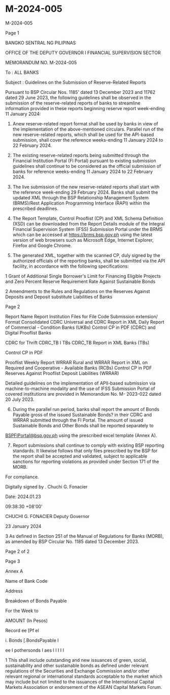 # M-2024-005

M-2024-005

Page 1

BANGKO SENTRAL NG PILIPINAS

OFFICE OF THE DEPUTY GOVERNOR I FINANCIAL SUPERVISION SECTOR

MEMORANDUM NO. M-2024-005

To : ALL BANKS

Subject : Guidelines on the Submission of Reserve-Related Reports

Pursuant to BSP Circular Nos. 1185' dated 13 December 2023 and 11762 dated 29 June 2023, the following guidelines shall be observed in the submission of the reserve-related reports of banks to streamline information provided in these reports beginning reserve report week-ending 11 January 2024:

1. Anew reserve-related report format shall be used by banks in view of the implementation of the above-mentioned circulars. Parallel run of the new reserve-related reports, which shall be used for the API-based submission, shall cover the reference weeks-ending 11 January 2024 to 22 February 2024.

2. The existing reserve-related reports being submitted through the Financial Institution Portal (Fl Portal) pursuant to existing submission guidelines shall continue to be considered as the official submission of banks for reference weeks-ending 11 January 2024 to 22 February 2024.

3. The live submission of the new reserve-related reports shall start with the reference week-ending 29 February 2024. Banks shall submit the updated XML through the BSP Relationship Management System (BRMS)/Rest Application Programming Interface (RAPI) within the prescribed deadlines.

4. The Report Template, Control Prooflist (CP) and XML Schema Definition (XSD) can be downloaded from the Report Details module of the Integral Financial Supervision System (IFSS) Submission Portal under the BRMS which can be accessed at https://brms.bsp.gov.ph using the latest version of web browsers such as Microsoft Edge, Internet Explorer, Firefox and Google Chrome.

5. The generated XML, together with the scanned CP, duly signed by the authorized officials of the reporting banks, shall be submitted via the API facility, in accordance with the following specifications:

1 Grant of Additional Single Borrower's Limit for Financing Eligible Projects and Zero Percent Reserve Requirement Rate Against Sustainable Bonds

2 Amendments to the Rules and Regulations on the Reserves Against Deposits and Deposit substitute Liabilities of Banks

Page 2

Report Name Report Institution Files for File Code Submission extension/ Format Consolidated CDRC Universal and CDRC Report in XML Daily Report of Commercial - Condition Banks (UKBs) Control CP in PDF (CDRC) and Digital Prooflist Banks

CDRC for Thrift CDRC_TB I TBs CDRC_TB Report in XML Banks (TBs)

Control CP in PDF

Prooflist Weekly Report WRRAR Rural and WRRAR Report in XML on Required and Cooperative - Available Banks (RCBs) Control CP in PDF Reserves Against Prooflist Deposit Liabilities (WRRAR)

Detailed guidelines on the implementation of APlI-based submission via machine-to-machine modality and the use of IFSS Submission Portal of covered institutions are provided in Memorandum No. M- 2023-022 dated 20 July 2023.

6. During the parallel run period, banks shall report the amount of Bonds Payable gross of the issued Sustainable Bonds? in their CDRC and WRRAR submitted through the FI Portal. The amount of issued Sustainable Bonds and Other Bonds shall be reported separately to

BSPFIPortal@bsp.gov.ph using the prescribed excel template (Annex A).

7. Report submissions shall continue to comply with existing BSP reporting standards. It likewise follows that only files prescribed by the BSP for the report shall be accepted and validated, subject to applicable sanctions for reporting violations as provided under Section 171 of the MORB.

For compliance.

Digitally signed by . Chuchi G. Fonacier

Date: 2024.01.23

09:38:30 +08'00'

CHUCHI G. FONACIER Deputy Governor

23 January 2024

3 As defined in Section 251 of the Manual of Regulations for Banks (MORB), as amended by BSP Circular No. 1185 dated 13 December 2023.

Page 2 of 2

Page 3

Annex A

Name of Bank Code

Address

Breakdown of Bonds Payable

For the Week to

AMOUNT (In Pesos)

Record ee [Pf el

i. Bonds [.BondsPayable I

ee I pothersonds I aes I I I I I

1 This shall include outstanding and new issuances of green, social, sustainability and other sustainable bonds as defined under relevant regulations of the Securities and Exchange Commission and/or other relevant regional or international standards acceptable to the market which may include but not limited to the issuances of the International Capital Markets Association or endorsement of the ASEAN Capital Markets Forum.